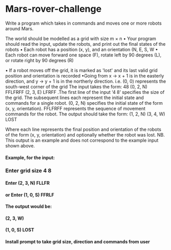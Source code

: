 # Mars-rover-challenge

Write a program which takes in commands and moves one or more robots around Mars.

The world should be modelled as a grid with size m × n
• Your program should read the input, update the robots, and print out the final states of the robots
• Each robot has a position (x, y), and an orientation (N, E, S, W
• Each robot can move forward one space (F), rotate left by 90 degrees (L), or rotate right by
90 degrees (R)

• If a robot moves off the grid, it is marked as 'lost' and its last valid grid position and orientation is recorded
•Going from x -> x + 1 is in the easterly direction, and y -> y + 1 is in the northerly direction. i.e. (0, 0) represents the south-west corner of the grid
The input takes the form:
48
(0, 2, N) FFLFRFF (2, 3, E) LFRFF
.The first line of the input ‘4 8’ specifies the size of the grid. The subsequent lines each represent the initial state and commands for a single robot. (0, 2, N) specifies the initial state of the form (x, y, orientation). FFLFRFF represents the sequence of movement commands for the robot.
The output should take the form: (1, 2, N)
(3, 4, W) LOST

Where each line represents the final position and orientation of the robots of the form (x, y, orientation) and optionally whether the robot was lost.
NB. This output is an example and does not correspond to the example input shown above.
#### Example, for the input: 
### Enter grid size 4 8
#### Enter (2, 3, N) FLLFR
#### or Enter (1, 0, S) FFRLF
#### The output would be: 
#### (2, 3, W)
#### (1, 0, S) LOST

#### Install prompt to take grid size, direction and commands from user


